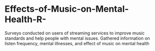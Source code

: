 # Effects-of-Music-on-Mental-Health-R-
Surveys conducted on users of streaming services to improve music standards and help people with mental issues. Gathered information on listen frequency, mental illnesses, and effect of music on mental health
